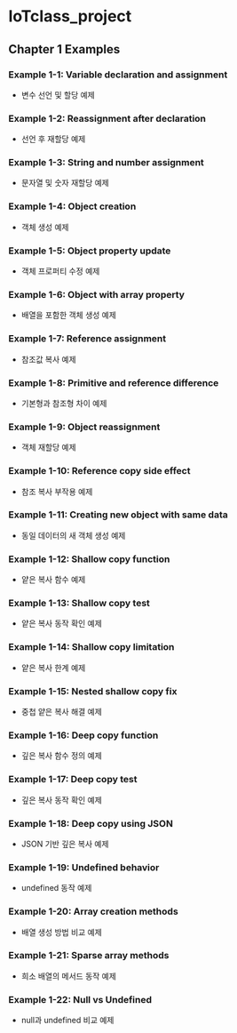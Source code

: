 # IoTclass_project

## Chapter 1 Examples


### Example 1-1: Variable declaration and assignment  
- 변수 선언 및 할당 예제

### Example 1-2: Reassignment after declaration  
- 선언 후 재할당 예제

### Example 1-3: String and number assignment  
- 문자열 및 숫자 재할당 예제

### Example 1-4: Object creation  
- 객체 생성 예제

### Example 1-5: Object property update  
- 객체 프로퍼티 수정 예제

### Example 1-6: Object with array property  
- 배열을 포함한 객체 생성 예제

### Example 1-7: Reference assignment  
- 참조값 복사 예제

### Example 1-8: Primitive and reference difference  
- 기본형과 참조형 차이 예제

### Example 1-9: Object reassignment  
- 객체 재할당 예제

### Example 1-10: Reference copy side effect  
- 참조 복사 부작용 예제

### Example 1-11: Creating new object with same data  
- 동일 데이터의 새 객체 생성 예제

### Example 1-12: Shallow copy function  
- 얕은 복사 함수 예제

### Example 1-13: Shallow copy test  
- 얕은 복사 동작 확인 예제

### Example 1-14: Shallow copy limitation  
- 얕은 복사 한계 예제

### Example 1-15: Nested shallow copy fix  
- 중첩 얕은 복사 해결 예제

### Example 1-16: Deep copy function  
- 깊은 복사 함수 정의 예제

### Example 1-17: Deep copy test  
- 깊은 복사 동작 확인 예제

### Example 1-18: Deep copy using JSON  
- JSON 기반 깊은 복사 예제

### Example 1-19: Undefined behavior  
- undefined 동작 예제

### Example 1-20: Array creation methods  
- 배열 생성 방법 비교 예제

### Example 1-21: Sparse array methods  
- 희소 배열의 메서드 동작 예제

### Example 1-22: Null vs Undefined  
- null과 undefined 비교 예제
